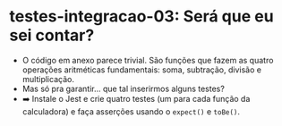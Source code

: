 # testes-integracao-03: Será que eu sei contar?

- O código em anexo parece trivial. São funções que fazem as quatro operações aritméticas fundamentais: soma, subtração, divisão e multiplicação.
- Mas só pra garantir… que tal inserirmos alguns testes?
- ➡️ Instale o Jest e crie quatro testes (um para cada função da calculadora) e faça asserções usando o `expect()` e `toBe()`.